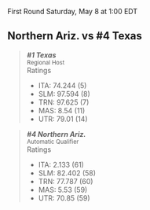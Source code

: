 First Round
Saturday, May 8 at 1:00 EDT
## Northern Ariz. vs #4 Texas

> ***#1 Texas***  
> <sub>Regional Host</sub>  
> Ratings  
> - ITA: 74.244 (5)  
> - SLM: 97.594 (8)  
> - TRN: 97.625 (7)  
> - MAS: 8.54 (11)  
> - UTR: 79.01 (14)  

> ***#4 Northern Ariz.***  
> <sub>Automatic Qualifier</sub>  
> Ratings  
> - ITA: 2.133 (61)  
> - SLM: 82.402 (58)  
> - TRN: 77.787 (60)  
> - MAS: 5.53 (59)  
> - UTR: 70.85 (59)  